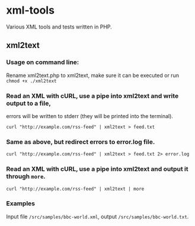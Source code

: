 # xml-tools
Various XML tools and tests written in PHP.

## xml2text
### Usage on command line:
Rename xml2text.php to xml2text, make sure it can be executed or run
`chmod +x ./xml2text`

### Read an XML with cURL, use a pipe into xml2text and write output to a file,
errors will be written to stderr (they will be printed into the terminal).

`curl "http://example.com/rss-feed" | xml2text > feed.txt`

### Same as above, but redirect errors to error.log file.
`curl "http://example.com/rss-feed" | xml2text > feed.txt 2> error.log`

### Read an XML with cURL, use a pipe into xml2text and output it through `more`.
`curl "http://example.com/rss-feed" | xml2text | more`

### Examples
Input file `/src/samples/bbc-world.xml`, output `/src/samples/bbc-world.txt`.
